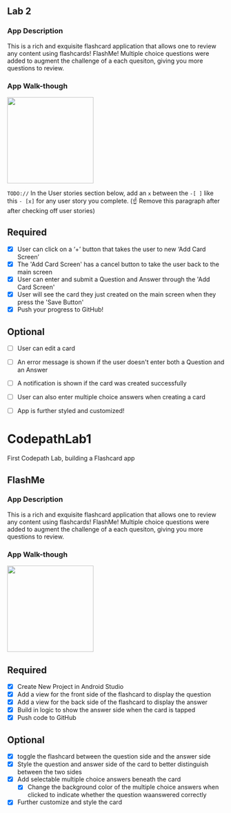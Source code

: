 

## Lab 2

### App Description
This is a rich and exquisite flashcard application that allows one to review any content using flashcards! FlashMe!
Multiple choice questions were added to augment the challenge of a each quesiton, giving you more questions to review.

### App Walk-though
<img src="https://i.imgur.com/LQo5Pdk.gif" width=200><br>

`TODO://` In the User stories section below, add an `x` between the `-[ ]` like this `- [x]` for any user story you complete. (☝️ Remove this paragraph after after checking off user stories)

## Required
- [x] User can click on a ‘+’ button that takes the user to new ‘Add Card Screen’
- [x] The 'Add Card Screen' has a cancel button to take the user back to the main screen
- [x] User can enter and submit a Question and Answer through the 'Add Card Screen'
- [x] User will see the card they just created on the main screen when they press the 'Save Button'
- [x] Push your progress to GitHub!

## Optional
- [ ] User can edit a card
- [ ] An error message is shown if the user doesn't enter both a Question and an Answer
- [ ] A notification is shown if the card was created successfully
- [ ] User can also enter multiple choice answers when creating a card
- [ ] App is further styled and customized!



# CodepathLab1
First Codepath Lab, building a Flashcard app
## FlashMe

### App Description
This is a rich and exquisite flashcard application that allows one to review any content using flashcards! FlashMe!
Multiple choice questions were added to augment the challenge of a each quesiton, giving you more questions to review.

### App Walk-though

<img src="https://i.imgur.com/NVoTYgf.gif" width=200><br>

## Required
- [x] Create New Project in Android Studio
- [x] Add a view for the front side of the flashcard to display the question
- [x] Add a view for the back side of the flashcard to display the answer
- [x] Build in logic to show the answer side when the card is tapped
- [x] Push code to GitHub
## Optional
- [x] toggle the flashcard between the question side and the answer side
- [x] Style the question and answer side of the card to better distinguish between the two sides
- [x] Add selectable multiple choice answers beneath the card
   - [x] Change the background color of the multiple choice answers when clicked to indicate whether the question waanswered correctly
- [x] Further customize and style the card
